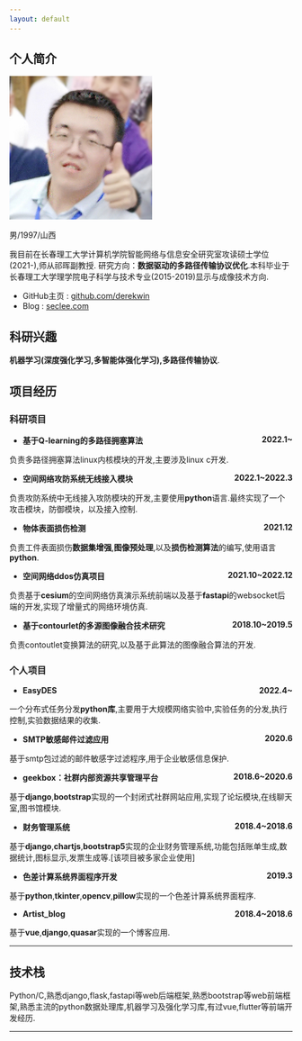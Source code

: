 ```yaml
---
layout: default
---
```


## 个人简介

<img class="profile-picture" src="seclee.jpg">

男/1997/山西

我目前在长春理工大学计算机学院智能网络与信息安全研究室攻读硕士学位(2021-),师从祁晖副教授.
研究方向：**数据驱动的多路径传输协议优化**.本科毕业于长春理工大学理学院电子科学与技术专业(2015-2019)显示与成像技术方向.
- GitHub主页 : [github.com/derekwin](https://github.com/derekwin)
- Blog : [seclee.com](https://seclee.com)

## 科研兴趣

**机器学习(深度强化学习,多智能体强化学习),多路径传输协议**.

## 项目经历
### 科研项目

- <p style="text-align:left;font-weight:bold;">基于Q-learning的多路径拥塞算法<span style="float:right;">2022.1~</span></p>
负责多路径拥塞算法linux内核模块的开发,主要涉及linux c开发.

- <p style="text-align:left;font-weight:bold;">空间网络攻防系统无线接入模块<span style="float:right;">2022.1~2022.3</span></p>
负责攻防系统中无线接入攻防模块的开发,主要使用**python**语言.最终实现了一个攻击模块，防御模块，以及接入控制.

- <p src="https://github.com/derekwin/Object-surface-damage-detection" style="text-align:left;font-weight:bold;">物体表面损伤检测<span style="float:right;">2021.12</span></p>
负责工件表面损伤**数据集增强**,**图像预处理**,以及**损伤检测算法**的编写,使用语言**python**.
- <p style="text-align:left;font-weight:bold;">空间网络ddos仿真项目<span style="float:right;">2021.10~2022.12</span></p>
负责基于**cesium**的空间网络仿真演示系统前端以及基于**fastapi**的websocket后端的开发,实现了增量式的网络环境仿真.
- <p style="text-align:left;font-weight:bold;">基于contourlet的多源图像融合技术研究<span style="float:right;">2018.10~2019.5</span></p>
负责contoutlet变换算法的研究,以及基于此算法的图像融合算法的开发.

### 个人项目
- <p style="text-align:left;font-weight:bold;">EasyDES<span style="float:right;">2022.4~</span></p>
一个分布式任务分发**python库**,主要用于大规模网络实验中,实验任务的分发,执行控制,实验数据结果的收集.
- <p style="text-align:left;font-weight:bold;">SMTP敏感邮件过滤应用<span style="float:right;">2020.6</span></p>
基于smtp包过滤的邮件敏感字过滤程序,用于企业敏感信息保护.
- <p style="text-align:left;font-weight:bold;">geekbox：社群内部资源共享管理平台<span style="float:right;">2018.6~2020.6</span></p>
基于**django**,**bootstrap**实现的一个封闭式社群网站应用,实现了论坛模块,在线聊天室,图书馆模块.
- <p style="text-align:left;font-weight:bold;">财务管理系统<span style="float:right;">2018.4~2018.6</span></p>
基于**django**,**chartjs**,**bootstrap5**实现的企业财务管理系统,功能包括账单生成,数据统计,图标显示,发票生成等.[该项目被多家企业使用]
- <p style="text-align:left;font-weight:bold;">色差计算系统界面程序开发<span style="float:right;">2019.3</span></p>
基于**python**,**tkinter**,**opencv**,**pillow**实现的一个色差计算系统界面程序.
- <p style="text-align:left;font-weight:bold;">Artist_blog<span style="float:right;">2018.4~2018.6</span></p>
基于**vue**,**django**,**quasar**实现的一个博客应用.

---

## 技术栈

Python/C,熟悉django,flask,fastapi等web后端框架,熟悉bootstrap等web前端框架,熟悉主流的python数据处理库,机器学习及强化学习库,有过vue,flutter等前端开发经历.

---

